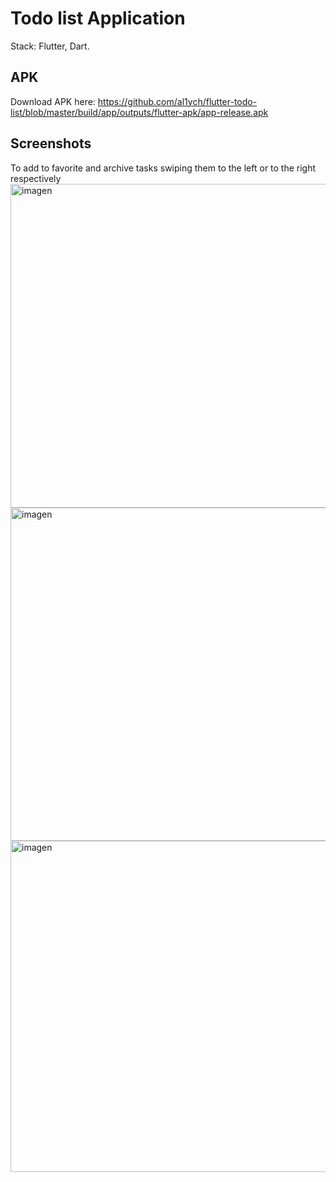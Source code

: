 # Todo list Application
Stack: Flutter, Dart.

## APK
Download APK here: https://github.com/al1ych/flutter-todo-list/blob/master/build/app/outputs/flutter-apk/app-release.apk

## Screenshots
To add to favorite and archive tasks swiping them to the left or to the right respectively
<img width="518" alt="imagen" src="https://user-images.githubusercontent.com/19241702/179195356-e0d5d0f8-bfd8-48da-91f9-9e0e12d2fc3b.png">
<img width="533" alt="imagen" src="https://user-images.githubusercontent.com/19241702/179194997-7a3dbe23-ffa8-4a86-97fa-5eb7dc8af940.png">
<img width="530" alt="imagen" src="https://user-images.githubusercontent.com/19241702/179195101-fef8d68f-de9d-4baa-a391-177db9510d89.png">

